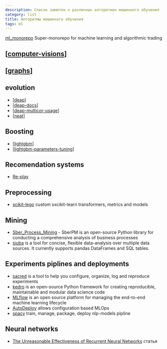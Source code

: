 ```yaml
---
description: Список заметок о различных алгоритмах машинного обучения
category: list
title: Алгоритмы машинного обучения
tags: ml
---
```


[ml_monorepo](https://github.com/timothyyu/ml_monorepo) Super-monorepo for machine learning and algorithmic trading

## [[computer-visions]]

## [[graphs]]

## evolution

- [[deap]]
- [[deap-docs]]
- [[deap-multicor-usage]]
- [[neat]]

## Boosting

- [[lightgbm]]
- [[lightgbm-parameters-tuning]]

## Recomendation systems

- [Re-play](https://sberbank-ai-lab.github.io/RePlay/)

## Preprocessing

- [scikit-lego](https://scikit-lego.readthedocs.io/en/latest/index.html) custom sxcikit-learn transformers, metrics and models

## Mining

- [Sber_Process_Mining](https://github.com/SberProcessMining/Sber_Process_Mining) - SberPM is an open-source Python library for conducting a comprehensive analysis of business processes
- [siuba](https://siuba.readthedocs.io/en/latest/intro.html) is a tool for concise, flexible data-analysis over multiple data sources. It currently supports pandas DataFrames and SQL tables.

## Experiments piplines and deployments

- [sacred](https://github.com/IDSIA/sacred) is a tool to help you configure, organize, log and reproduce experiments
- [kedro](https://github.com/kedro-org/kedro) is an open-source Python framework for creating reproducible, maintainable and modular data science code
- [MLflow](https://mlflow.org/docs/latest/index.html) is an open source platform for managing the end-to-end machine learning lifecycle
- [AutoDeploy](https://github.com/kartik4949/AutoDeploy) allows configuration based MLOps
- [spacy](https://spacy.io/) train, manage, package, deploy nlp-models pipline

## Neural networks

- [The Unreasonable Effectiveness of Recurrent Neural Networks](http://karpathy.github.io/2015/05/21/rnn-effectiveness/) статья

[//begin]: # "Autogenerated link references for markdown compatibility"
[computer-visions]: computer-visions "Computer visions"
[graphs]: graphs "Machine learning with graphs"
[deap]: ../notes/deap "Deap - генетические алгоритмы на python"
[deap-docs]: ../notes/deap-docs "Deap документация"
[deap-multicor-usage]: ../notes/deap-multicor-usage "Multiproces for deap"
[neat]: ../notes/neat "NEAT - нейроэволюционный алгоритм"
[lightgbm]: ../notes/lightgbm "Lightgbm"
[lightgbm-parameters-tuning]: ../notes/lightgbm-parameters-tuning "Lightgbm parameters tuning"
[//end]: # "Autogenerated link references"
